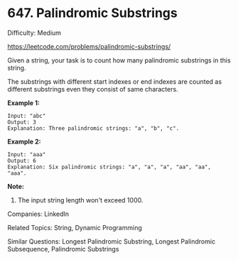 # 647. Palindromic Substrings

Difficulty: Medium

https://leetcode.com/problems/palindromic-substrings/

Given a string, your task is to count how many palindromic substrings in this string.

The substrings with different start indexes or end indexes are counted as different substrings even they consist of same characters.

**Example 1:**
```
Input: "abc"
Output: 3
Explanation: Three palindromic strings: "a", "b", "c".
```
**Example 2:**
```
Input: "aaa"
Output: 6
Explanation: Six palindromic strings: "a", "a", "a", "aa", "aa", "aaa".
```
**Note:**
1. The input string length won't exceed 1000.

Companies: LinkedIn

Related Topics: String, Dynamic Programming

Similar Questions: Longest Palindromic Substring, Longest Palindromic Subsequence, Palindromic Substrings
